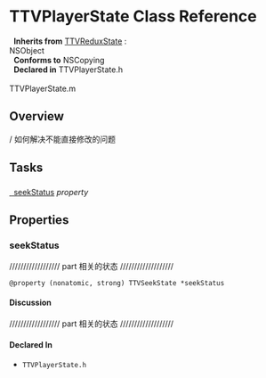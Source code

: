 # TTVPlayerState Class Reference

&nbsp;&nbsp;**Inherits from** <a href="../Classes/TTVReduxState.html">TTVReduxState</a> :   
NSObject  
&nbsp;&nbsp;**Conforms to** NSCopying  
&nbsp;&nbsp;**Declared in** TTVPlayerState.h<br />  
TTVPlayerState.m  

## Overview

/ 如何解决不能直接修改的问题

## Tasks

### 

[&nbsp;&nbsp;seekStatus](#//api/name/seekStatus) *property* 

## Properties

<a name="//api/name/seekStatus" title="seekStatus"></a>
### seekStatus

////////////////// part 相关的状态 ///////////////////

`@property (nonatomic, strong) TTVSeekState *seekStatus`

#### Discussion
////////////////// part 相关的状态 ///////////////////

#### Declared In
* `TTVPlayerState.h`

